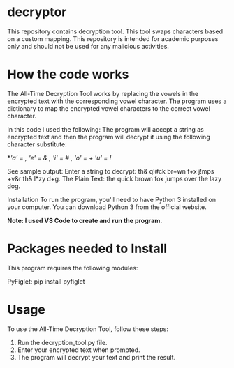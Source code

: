# decryptor
This repository contains decryption tool. This tool swaps characters based on a custom mapping. This repository is intended for academic purposes only and should not be used for any malicious activities.

# How the code works
The All-Time Decryption Tool works by replacing the vowels in the encrypted text with the corresponding vowel character. The program uses a dictionary to map the encrypted vowel characters to the correct vowel character.

In this code I used the following:
The program will accept a string as encrypted text and then the program will decrypt it using the following character substitute:

**'a' = *, 'e' = & , 'i' = # , 'o' = + 'u' = !**

See sample output:
Enter a string to decrypt: th& q!#ck br+wn f+x j!mps +v&r th& l*zy d+g. 
The Plain Text: the quick brown fox jumps over the lazy dog. 

Installation
To run the program, you'll need to have Python 3 installed on your computer. You can download Python 3 from the official website.

**Note: I used VS Code to create and run the program.**

# Packages needed to Install
This program requires the following modules:

PyFiglet: pip install pyfiglet

# Usage
To use the All-Time Decryption Tool, follow these steps:

1. Run the decryption_tool.py file.
2. Enter your encrypted text when prompted.
3. The program will decrypt your text and print the result.


